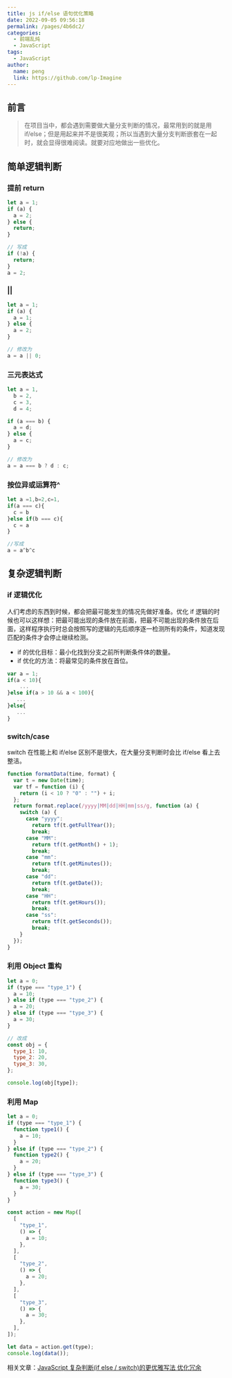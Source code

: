 ```yaml
---
title: js if/else 语句优化策略
date: 2022-09-05 09:56:18
permalink: /pages/4b6dc2/
categories:
  - 前端乱炖
  - JavaScript
tags:
  - JavaScript
author:
  name: peng
  link: https://github.com/lp-Imagine
---
```


## 前言

> 在项目当中，都会遇到需要做大量分支判断的情况，最常用到的就是用 if/else；但是用起来并不是很美观；所以当遇到大量分支判断嵌套在一起时，就会显得很难阅读。就要对应地做出一些优化。

<!-- more -->

## 简单逻辑判断

### 提前 return

```javascript
let a = 1;
if (a) {
  a = 2;
} else {
  return;
}

// 写成
if (!a) {
  return;
}
a = 2;
```

### ||

```javascript
let a = 1;
if (a) {
  a = 1;
} else {
  a = 2;
}

// 修改为
a = a || 0;
```

### 三元表达式

```javascript
let a = 1,
  b = 2,
  c = 3,
  d = 4;

if (a === b) {
  a = d;
} else {
  a = c;
}

// 修改为
a = a === b ? d : c;
```

### 按位异或运算符^

```javascript
let a =1,b=2,c=1,
if(a === c){
  c = b
}else if(b === c){
  c = a
}

//写成
a = a^b^c
```

## 复杂逻辑判断

### if 逻辑优化

人们考虑的东西到时候，都会把最可能发生的情况先做好准备。优化 if 逻辑的时候也可以这样想：把最可能出现的条件放在前面，把最不可能出现的条件放在后面，这样程序执行时总会按照写的逻辑的先后顺序逐一检测所有的条件，知道发现匹配的条件才会停止继续检测。

- if 的优化目标：最小化找到分支之前所判断条件体的数量。
- if 优化的方法：将最常见的条件放在首位。

```javascript
var a = 1;
if(a < 10){
    ...
}else if(a > 10 && a < 100){
   ...
}else{
   ...
}
```

### switch/case

switch 在性能上和 if/else 区别不是很大，在大量分支判断时会比 if/else 看上去整洁。

```javascript
function formatData(time, format) {
  var t = new Date(time);
  var tf = function (i) {
    return (i < 10 ? "0" : "") + i;
  };
  return format.replace(/yyyy|MM|dd|HH|mm|ss/g, function (a) {
    switch (a) {
      case "yyyy":
        return tf(t.getFullYear());
        break;
      case "MM":
        return tf(t.getMonth() + 1);
        break;
      case "mm":
        return tf(t.getMinutes());
        break;
      case "dd":
        return tf(t.getDate());
        break;
      case "HH":
        return tf(t.getHours());
        break;
      case "ss":
        return tf(t.getSeconds());
        break;
    }
  });
}
```

### 利用 Object 重构

```javascript
let a = 0;
if (type === "type_1") {
  a = 10;
} else if (type === "type_2") {
  a = 20;
} else if (type === "type_3") {
  a = 30;
}

// 改成
const obj = {
  type_1: 10,
  type_2: 20,
  type_3: 30,
};

console.log(obj[type]);
```

### 利用 Map

```javascript
let a = 0;
if (type === "type_1") {
  function type1() {
    a = 10;
  }
} else if (type === "type_2") {
  function type2() {
    a = 20;
  }
} else if (type === "type_3") {
  function type3() {
    a = 30;
  }
}

const action = new Map([
  [
    "type_1",
    () => {
      a = 10;
    },
  ],
  [
    "type_2",
    () => {
      a = 20;
    },
  ],
  [
    "type_3",
    () => {
      a = 30;
    },
  ],
]);

let data = action.get(type);
console.log(data());
```

相关文章：[JavaScript 复杂判断(if else / switch)的更优雅写法 优化冗余](https://blog.csdn.net/qq_40259641/article/details/83866457?utm_medium=distribute.pc_relevant.none-task-blog-baidujs_title-0&spm=1001.2101.3001.4242)
